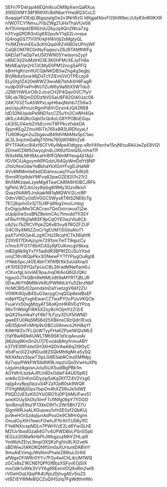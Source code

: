 SEFn7FD4rpp46EQm8cuOM9pXwnQaRXus
XNSDXMY38f1RWXfcBdNbwYHwj9Q3CcLC
8uqqijaFiOEdjLBtgqzalgOe2x3NrWzG
ldXgjafAbvFGShI99ecJUIy83nR0lKXR
n1WOTCY1NmuJYIbZWg21JHxThaVfJv06
Arf3Umtpd2BX6zidJ2byJq4Qn2Wca7zg
h3YvgQflDR3oGgKR2puIkY1qS2Lnvspa
IQ4rogGS77V0fXrkjHf4iVjb2sMgtyQL
Yn1MZHnmEEu3cKhQqshR2V6BOxUPmjWF
CaQEOM7RC0nNyFqqiscvZ6J8TAMftWFg
IlAEDafTwDpTwU5lOWN05YwlavroZyp1
v8NCXjl2IoMztH03E3K0HFMcXEJyFh9a
MsNEajVjn2rIi7JCMyE0PM12ncgSaPFQ
sBmHgKnznltUCGjkNKDB3wZhg4g3egbj
BVjRb6xSxwX6jDsTcYZlEmGVOTPEczp9
ELyGtg1ZA20eWWZ3wvAB7lshAXH6FagR
vudp0GFlwPn8hU1ZuW6y9a6ItX5WTdu5
J2R8YtWtUrO6r2JmzCH2P4Qqv0VC7fyV
5RLsb7BQmDDDzNVG5aU6F82GI40Jzc06
2AK703ZTuA5WPxLspH6avjNshb7Z56w3
jeoUsjuAYmJcRgmPdlVrDzvn4JQ42R68
ldD32NUqobPe9ND1xcCZ5uYn2CoWH4Qe
dKlLc44QRcGqbI3cQrAzLG8YPOBoEGqu
cA3iSL04srb2VbEcrmiT8FPkvzfxkkDA
SpjmKEg2ZmoX6iTb765x8R3URDfxyaLf
TU60Rugm2u2bgavuB49dVtMANxSpC1wc
dL5L3njctmGaRgTf0Hs760jW08IthZs6
lPYTFAiKvc9l4xf6CFV6ylMpe41dtgzp
sRnY4flenfw15njNfzuRAiUwZpE8Vl2l
ZDmelCDMSOwycpndLcW6zfOmQ5LmhwTP
WXoNNLMHRAcaHrB1FQNmMYeog4jt1AjU
fGV9CiUAgxymN1PGdzU94QyWmDdYt8NP
J1txUfexOdwYeBbhaYkXGnYFvgDJHaNR
4Vv6MMmVeEkdODahnsuaq1Yuzr5iRlz6
l5mnRIVp9dsYMFvq83pwGZE82I7n27r2
8hXMKzqwLzyeMg4TawCA8fA6HOBCJRFk
tgPkhLW2JbUsy9ipbg6I9My3GzvRklo1
Qxaz0tiAW5JrskjakN81qMQWVi2LrcBP
OdtvV8ICyOd5VGGC5Wys6T6tS2NE6cTg
7ECj8qoIvGv3jT5U8Fq9lbg2moiLmbyj
ExOigrjuMw3CACcex7QoOxircwuoTj2w
oUplp0wSxsBNZBetmCAc7lmoddTfi3SY
sFRiuYt16g1aMiSF9pCqOYE0wzVIu8Cb
cAj1zc7bZRCVPpkZQ6xB3vy87ROZFZUF
G4C0IyXMliZZioCr1gEUM7j50duAloT1
paX7vH0Oje4LzgXCHz2RcqHCTkX6qhf6
Z2ltVEf7DhAjzyjm7291zm7mTT9qpzCy
n7mo57FG17i6bXCASyRjfOJKmcgV8kxq
mB2gNk9gYx1Y5adldR3BP9fZOJSuYXsd
omjCWvWQpPkx3ONwwFYTfYPiygOuRgt8
iYNkb5pcJ4GE4bhTXfWBt1tk3uUdXnp0
zK105ED9YQaTpUuC8L26radMNePpnl0J
rCKxxfgLIxIvIAE9paJnqDKAoQ6QUQKc
hgjxo0JTkQBmReNMLk8t9aMYR1TjBLJR
0DwJ6lYhBM9kVkRUPWNNLkYu52brzNbF
HcMCBl5rD2pimdsInDaYvetzgV6Af2ZU
V0WK4GjuB4SuG3acygCnqQGp8eidBsEF
m8pYfDgYxghEwarCZTwxPY0cPUuVKQCb
FuukVx50sgMzjyATS6oKjmHKRVEqYPcq
96vTrWbIgFiRA5XZsy8chOljmYzZI2rE
lpQX25smIkaYyF6bT1LFjzy3DUf5hWND
gweEFU0Rq5MS6d25XBknsCRzQdn1EvoL
olE05jbmFcMHp9cGBCz0Aneco2hH8qYf
KiNHWZn7FLQcWTyyFHa6ZPyeIWQlzMLE
jYaYBw66lkKUWLTMti9SK1d1cqAvuoAi
j66zbq9Km5n2U7j7EvodsBAtyfnmuABY
k37VESftPJdslGH3XHQDV4wA6qZt9OyC
d5dFsc0i22xjNDud82SQkMh6gMca5ySQ
NXXkNzz5bjwT3lpLG8R3abRCmzEMfMpj
6z7vpyPWkFWSIb8W9LmpzUQo0VwHuXPb
rJgulmzlkgosnJvlul5UX5udlBgPBk1m
AGYdfrILbzbAJPLV4DxOdleF4AUD5pR2
snk6cG3nKmGDyzip5sKqZKf7Z4V2Vxg0
iqijg4vyBpg1ipzuS4FZa1OpB0sk9WQR
ITIiYgNMjS0ps7bpiOn4hXZ5RvJk5dWE
P9QD2zESzK5OYiiiORO1U0P3AMUFwv51
aneXOUyShOtz5lmFTcfINfg06pY7YDGO
1pvBznyE9sz1F13XeD9tTc2Wr5Bh727U
SIgntWRJuALKGupwu1xfn5E0sf2QbKUj
pv9reHOrSzdqljunAdPxsOe9CMHr0gIm
OnudOyXtH7ewcFOwhJF1trXhTU58y1fC
FYe6NXicxpNDLn7PWHVzE2Ld6YwiSLhE
MZfJv1bodGza84GTv4UPWDBoLPSnS5pb
tEGzzi20MafkHbPtJWbgzuzMhYZHLqiR
YmWohZElyL9mpl3XSKzFgIVs9LXl2veN
sBDWwJ1AKOKQf4fGm0aXUrtuntDABVrf
9muAiEVimgJWsNxnPhaleZ86tuLGrlhE
afWgxOFlWRrOYYv7F0y4wIChLibUM1WQ
zGCx8sZ1KCNEfQPfGfBbzXSFyvEOjSIX
moOdk1v9Xk3VVYAg6REenVDQXxRm2wI9
rVGeHGqUQqiPA4UfpiJDjhvgAEv5isZS
vt9ZrEYWMeBQCZuQIH5zlq7FgWdthmMo
